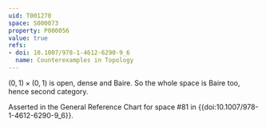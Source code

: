 ```yaml
---
uid: T001270
space: S000073
property: P000056
value: true
refs:
- doi: 10.1007/978-1-4612-6290-9_6
  name: Counterexamples in Topology
---
```


$(0,1) \times (0,1)$ is open, dense and Baire. So the whole space is Baire too, hence second category.

Asserted in the General Reference Chart for space #81 in
{{doi:10.1007/978-1-4612-6290-9_6}}.
